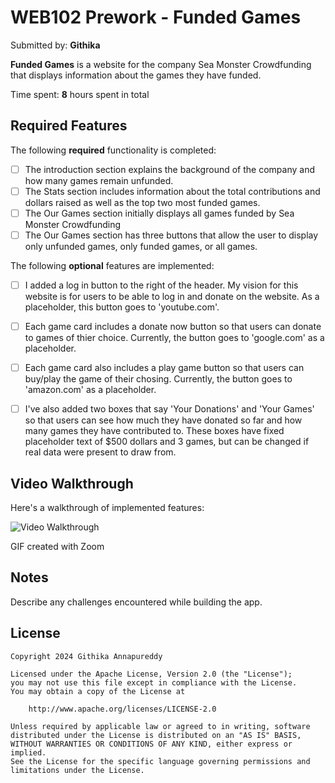 # WEB102 Prework - Funded Games

Submitted by: **Githika**

**Funded Games** is a website for the company Sea Monster Crowdfunding that displays information about the games they have funded.

Time spent: **8** hours spent in total

## Required Features

The following **required** functionality is completed:

* [ ] The introduction section explains the background of the company and how many games remain unfunded.
* [ ] The Stats section includes information about the total contributions and dollars raised as well as the top two most funded games.
* [ ] The Our Games section initially displays all games funded by Sea Monster Crowdfunding
* [ ] The Our Games section has three buttons that allow the user to display only unfunded games, only funded games, or all games.

The following **optional** features are implemented:

* [ ] I added a log in button to the right of the header. My vision for this website is for users to be able to log in and donate on the website. As a placeholder, this button goes to 'youtube.com'.
* [ ] Each game card includes a donate now button so that users can donate to games of thier choice. Currently, the button goes to 'google.com' as a placeholder. 
* [ ] Each game card also includes a play game button so that users can buy/play the game of their chosing. Currently, the button goes to 'amazon.com' as a placeholder. 
* [ ] I've also added two boxes that say 'Your Donations' and 'Your Games' so that users can see how much they have donated so far and how many games they have contributed to. These boxes have fixed placeholder text of $500 dollars and 3 games, but can be changed if real data were present to draw from. 



## Video Walkthrough

Here's a walkthrough of implemented features:

<img src='https://drive.google.com/file/d/1bIXSCKtn_Evvc63uzLKcrLyXjd0hYkHR/view?usp=sharing' title='Video Walkthrough' width='' alt='Video Walkthrough' /> 


<!-- Replace this with whatever GIF tool you used! -->
GIF created with Zoom
<!-- Recommended tools:
[Kap](https://getkap.co/) for macOS
[ScreenToGif](https://www.screentogif.com/) for Windows
[peek](https://github.com/phw/peek) for Linux. -->

## Notes

Describe any challenges encountered while building the app.

## License

    Copyright 2024 Githika Annapureddy

    Licensed under the Apache License, Version 2.0 (the "License");
    you may not use this file except in compliance with the License.
    You may obtain a copy of the License at

        http://www.apache.org/licenses/LICENSE-2.0

    Unless required by applicable law or agreed to in writing, software
    distributed under the License is distributed on an "AS IS" BASIS,
    WITHOUT WARRANTIES OR CONDITIONS OF ANY KIND, either express or implied.
    See the License for the specific language governing permissions and
    limitations under the License.
